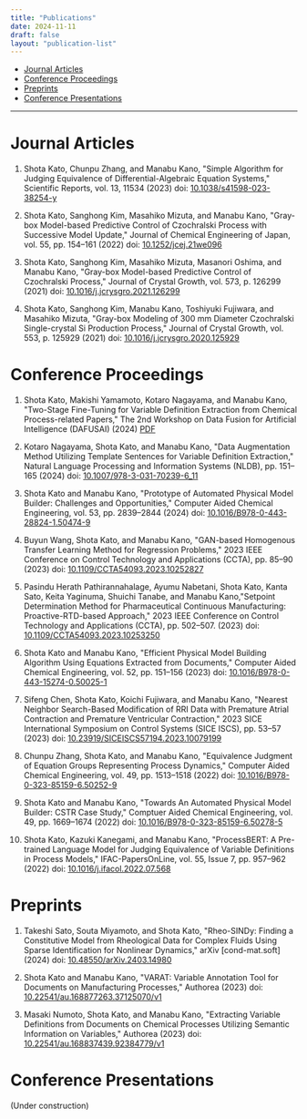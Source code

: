 ```yaml
---
title: "Publications"
date: 2024-11-11
draft: false
layout: "publication-list"
---
```


- [Journal Articles](#journal-articles)
- [Conference Proceedings](#conference-proceedings)
- [Preprints](#preprints)
- [Conference Presentations](#conference-presentations)

---

# Journal Articles

1. Shota Kato, Chunpu Zhang, and Manabu Kano, "Simple Algorithm for Judging Equivalence of Differential-Algebraic Equation Systems," Scientific Reports, vol. 13, 11534 (2023) doi: [10.1038/s41598-023-38254-y](https://doi.org/10.1038/s41598-023-38254-y)

2. Shota Kato, Sanghong Kim, Masahiko Mizuta, and Manabu Kano, "Gray-box Model-based Predictive Control of Czochralski Process with Successive Model Update," Journal of Chemical Engineering of Japan, vol. 55, pp. 154–161 (2022) doi: [10.1252/jcej.21we096](https://doi.org/10.1252/jcej.21we096)

3. Shota Kato, Sanghong Kim, Masahiko Mizuta, Masanori Oshima, and Manabu Kano, "Gray-box Model-based Predictive Control of Czochralski Process," Journal of Crystal Growth, vol. 573, p. 126299 (2021) doi: [10.1016/j.jcrysgro.2021.126299](https://doi.org/10.1016/j.jcrysgro.2021.126299)

4. Shota Kato, Sanghong Kim, Manabu Kano, Toshiyuki Fujiwara, and Masahiko Mizuta, "Gray-box Modeling of 300 mm Diameter Czochralski Single-crystal Si Production Process," Journal of Crystal Growth, vol. 553, p. 125929 (2021) doi: [10.1016/j.jcrysgro.2020.125929](https://doi.org/10.1016/j.jcrysgro.2020.125929)

# Conference Proceedings

1. Shota Kato, Makishi Yamamoto, Kotaro Nagayama, and Manabu Kano, "Two-Stage Fine-Tuning for Variable Definition Extraction from Chemical Process-related Papers," The 2nd Workshop on Data Fusion for Artificial Intelligence (DAFUSAI) (2024) [PDF](/pdf/DAFUSAI2024_kato.pdf)

2. Kotaro Nagayama, Shota Kato, and Manabu Kano, "Data Augmentation Method Utilizing Template Sentences for Variable Definition Extraction," Natural Language Processing and Information Systems (NLDB), pp. 151–165 (2024) doi: [10.1007/978-3-031-70239-6_11](https://doi.org/10.1007/978-3-031-70239-6_11)

3. Shota Kato and Manabu Kano, "Prototype of Automated Physical Model Builder: Challenges and Opportunities," Computer Aided Chemical Engineering, vol. 53, pp. 2839–2844 (2024) doi: [10.1016/B978-0-443-28824-1.50474-9](https://doi.org/10.1016/B978-0-443-28824-1.50474-9)

4. Buyun Wang, Shota Kato, and Manabu Kano, "GAN-based Homogenous Transfer Learning Method for Regression Problems," 2023 IEEE Conference on Control Technology and Applications (CCTA), pp. 85–90 (2023) doi: [10.1109/CCTA54093.2023.10252827](https://doi.org/10.1109/CCTA54093.2023.10252827)

5. Pasindu Herath Pathirannahalage, Ayumu Nabetani, Shota Kato, Kanta Sato, Keita Yaginuma, Shuichi Tanabe, and Manabu Kano,"Setpoint Determination Method for Pharmaceutical Continuous Manufacturing: Proactive-RTD-based Approach," 2023 IEEE Conference on Control Technology and Applications (CCTA), pp. 502–507. (2023) doi: [10.1109/CCTA54093.2023.10253250](https://doi.org/10.1109/CCTA54093.2023.10253250)

6. Shota Kato and Manabu Kano, "Efficient Physical Model Building Algorithm Using Equations Extracted from Documents," Computer Aided Chemical Engineering, vol. 52, pp. 151–156 (2023) doi: [10.1016/B978-0-443-15274-0.50025-1](https://doi.org/10.1016/B978-0-443-15274-0.50025-1)

7. Sifeng Chen, Shota Kato, Koichi Fujiwara, and Manabu Kano, "Nearest Neighbor Search-Based Modification of RRI Data with Premature Atrial Contraction and Premature Ventricular Contraction," 2023 SICE International Symposium on Control Systems (SICE ISCS), pp. 53–57 (2023) doi: [10.23919/SICEISCS57194.2023.10079199](https://doi.org/10.23919/SICEISCS57194.2023.10079199)

8. Chunpu Zhang, Shota Kato, and Manabu Kano, "Equivalence Judgment of Equation Groups Representing Process Dynamics," Computer Aided Chemical Engineering, vol. 49, pp. 1513–1518 (2022) doi: [10.1016/B978-0-323-85159-6.50252-9](https://doi.org/10.1016/B978-0-323-85159-6.50252-9)

9. Shota Kato and Manabu Kano, "Towards An Automated Physical Model Builder: CSTR Case Study," Comptuer Aided Chemical Engineering, vol. 49, pp. 1669–1674 (2022) doi: [10.1016/B978-0-323-85159-6.50278-5](https://doi.org/10.1016/B978-0-323-85159-6.50278-5)

10. Shota Kato, Kazuki Kanegami, and Manabu Kano, "ProcessBERT: A Pre-trained Language Model for Judging Equivalence of Variable Definitions in Process Models," IFAC-PapersOnLine, vol. 55, Issue 7, pp. 957–962 (2022) doi: [10.1016/j.ifacol.2022.07.568](https://doi.org/10.1016/j.ifacol.2022.07.568)





# Preprints

1. Takeshi Sato, Souta Miyamoto, and Shota Kato, "Rheo-SINDy: Finding a Constitutive Model from Rheological Data for Complex Fluids Using Sparse Identification for Nonlinear Dynamics," arXiv [cond-mat.soft] (2024) doi: [10.48550/arXiv.2403.14980](https://doi.org/10.48550/arXiv.2403.14980)

2. Shota Kato and Manabu Kano, "VARAT: Variable Annotation Tool for Documents on Manufacturing Processes," Authorea (2023) doi: [10.22541/au.168877263.37125070/v1](https://doi.org/10.22541/au.168877263.37125070/v1a)

3. Masaki Numoto, Shota Kato, and Manabu Kano, "Extracting Variable Definitions from Documents on Chemical Processes Utilizing Semantic Information on Variables," Authorea (2023) doi: [10.22541/au.168837439.92384779/v1](https://doi.org/10.22541/au.168837439.92384779/v1)


# Conference Presentations

(Under construction)